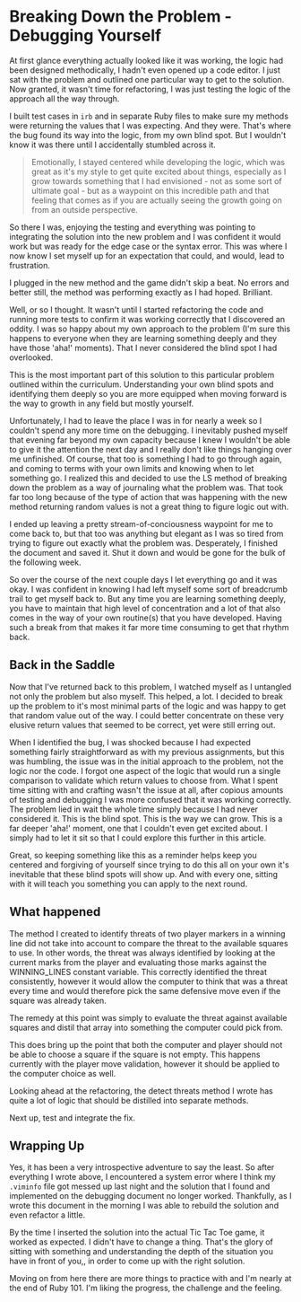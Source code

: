 # Breaking Down the Problem - Debugging Yourself

At first glance everything actually looked like it was working, the logic had been designed methodically, I hadn't even opened up a code editor. I just sat with the problem and outlined one particular way to get to the solution. Now granted, it wasn't time for refactoring, I was just testing the logic of the approach all the way through.

I built test cases in `irb` and in separate Ruby files to make sure my methods were returning the values that I was expecting. And they were. That's where the bug found its way into the logic, from my own blind spot. But I wouldn't know it was there until I accidentally stumbled across it.

> Emotionally, I stayed centered while developing the logic, which was great as it's my style to get quite excited about things, especially as I grow towards something that I had envisioned - not as some sort of ultimate goal - but as a waypoint on this incredible path and that feeling that comes as if you are actually seeing the growth going on from an outside perspective.

So there I was, enjoying the testing and everything was pointing to integrating the solution into the new problem and I was confident it would work but was ready for the edge case or the syntax error. This was where I now know I set myself up for an expectation that could, and would, lead to frustration.

I plugged in the new method and the game didn't skip a beat. No errors and better still, the method was performing exactly as I had hoped. Brilliant.

Well, or so I thought. It wasn't until I started refactoring the code and running more tests to confirm it was working correctly that I discovered an oddity. I was so happy about my own approach to the problem (I'm sure this happens to everyone when they are learning something deeply and they have those 'aha!' moments). That I never considered the blind spot I had overlooked.

This is the most important part of this solution to this particular problem outlined within the curriculum. Understanding your own blind spots and identifying them deeply so you are more equipped when moving forward is the way to growth in any field but mostly yourself. 

Unfortunately, I had to leave the place I was in for nearly a week so I couldn't spend any more time on the debugging. I inevitably pushed myself that evening far beyond my own capacity because I knew I wouldn't be able to give it the attention the next day and I really don't like things hanging over me unfinished. Of course, that too is something I had to go through again, and coming to terms with your own limits and knowing when to let something go. I realized this and decided to use the LS method of breaking down the problem as a way of journaling what the problem was. That took far too long because of the type of action that was happening with the new method returning random values is not a great thing to figure logic out with. 

I ended up leaving a pretty stream-of-conciousness waypoint for me to come back to, but that too was anything but elegant as I was so tired from trying to figure out exactly what the problem was. Desperately, I finished the document and saved it. Shut it down and would be gone for the bulk of the following week.

So over the course of the next couple days I let everything go and it was okay. I was confident in knowing I had left myself some sort of breadcrumb trail to get myself back to. But any time you are learning something deeply, you have to maintain that high level of concentration and a lot of that also comes in the way of your own routine(s) that you have developed. Having such a break from that makes it far more time consuming to get that rhythm back.

## Back in the Saddle
Now that I've returned back to this problem, I watched myself as I untangled not only the problem but also myself. This helped, a lot. I decided to break up the problem to it's most minimal parts of the logic and was happy to get that random value out of the way. I could better concentrate on these very elusive return values that seemed to be correct, yet were still erring out. 

When I identified the bug, I was shocked because I had expected something fairly straightforward as with my previous assignments, but this was humbling, the issue was in the initial approach to the problem, not the logic nor the code. I forgot one aspect of the logic that would run a single comparison to validate which return values to choose from. What I spent time sitting with and crafting wasn't the issue at all, after copious amounts of testing and debugging I was more confused that it was working correctly. The problem lied in wait the whole time simply because I had never considered it. This is the blind spot. This is the way we can grow. This is a far deeper 'aha!' moment, one that I couldn't even get excited about. I simply had to let it sit so that I could explore this further in this article.

Great, so keeping something like this as a reminder helps keep you centered and forgiving of yourself since trying to do this all on your own it's inevitable that these blind spots will show up. And with every one, sitting with it will teach you something you can apply to the next round.

## What happened

The method I created to identify threats of two player markers in a winning line did not take into account to compare the threat to the available squares to use. In other words, the threat was always identified by looking at the current marks from the player and evaluating those marks against the WINNING_LINES constant variable. This correctly identified the threat consistently, however it would allow the computer to think that was a threat every time and would therefore pick the same defensive move even if the square was already taken. 

The remedy at this point was simply to evaluate the threat against available squares and distil that array into something the computer could pick from. 

This does bring up the point that both the computer and player should not be able to choose a square if the square is not empty. This happens currently with the player move validation, however it should be applied to the computer choice as well.

Looking ahead at the refactoring, the detect threats method I wrote has quite a lot of logic that should be distilled into separate methods. 

Next up, test and integrate the fix.

## Wrapping Up
Yes, it has been a very introspective adventure to say the least. So after everything I wrote above, I encountered a system error where I think my `.viminfo` file got messed up last night and the solution that I found and implemented on the debugging document no longer worked. Thankfully, as I wrote this document in the morning I was able to rebuild the solution and even refactor a little. 

By the time I inserted the solution into the actual Tic Tac Toe game, it worked as expected. I didn't have to change a thing. That's the glory of sitting with something and understanding the depth of the situation you have in front of you,, in order to come up with the right solution. 

Moving on from here there are more things to practice with and I'm nearly at the end of Ruby 101. I'm liking the progress, the challenge and the feeling.
